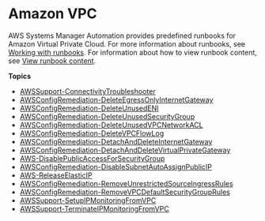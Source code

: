 # Amazon VPC<a name="automation-ref-vpc"></a>

AWS Systems Manager Automation provides predefined runbooks for Amazon Virtual Private Cloud\. For more information about runbooks, see [Working with runbooks](automation-documents.md)\. For information about how to view runbook content, see [View runbook content](automation-documents-reference.md#view-automation-json)\.

**Topics**
+ [AWSSupport\-ConnectivityTroubleshooter](automation-awssupport-connectivitytroubleshooter.md)
+ [AWSConfigRemediation\-DeleteEgressOnlyInternetGateway](automation-aws-delete-egress-igw.md)
+ [AWSConfigRemediation\-DeleteUnusedENI](automation-aws-delete-eni.md)
+ [AWSConfigRemediation\-DeleteUnusedSecurityGroup](automation-aws-delete-ec2-security-group.md)
+ [AWSConfigRemediation\-DeleteUnusedVPCNetworkACL](automation-aws-delete-vpc-nacl.md)
+ [AWSConfigRemediation\-DeleteVPCFlowLog](automation-aws-delete-vpc-flow-log.md)
+ [AWSConfigRemediation\-DetachAndDeleteInternetGateway](automation-aws-detach-delete-igw.md)
+ [AWSConfigRemediation\-DetachAndDeleteVirtualPrivateGateway](automation-aws-detach-delete-vpg.md)
+ [AWS\-DisablePublicAccessForSecurityGroup](automation-aws-disablepublicaccessforsecuritygroup.md)
+ [AWSConfigRemediation\-DisableSubnetAutoAssignPublicIP](automation-aws-disable-subnet-auto-public-ip.md)
+ [AWS\-ReleaseElasticIP](automation-aws-releaseelasticip.md)
+ [AWSConfigRemediation\-RemoveUnrestrictedSourceIngressRules](automation-aws-remove-unrestricted-source-ingress.md)
+ [AWSConfigRemediation\-RemoveVPCDefaultSecurityGroupRules](automation-aws-remove-default-secg-rules.md)
+ [AWSSupport\-SetupIPMonitoringFromVPC](automation-awssupport-setupipmonitoringfromvpc.md)
+ [AWSSupport\-TerminateIPMonitoringFromVPC](automation-awssupport-terminateipmonitoringfromvpc.md)
